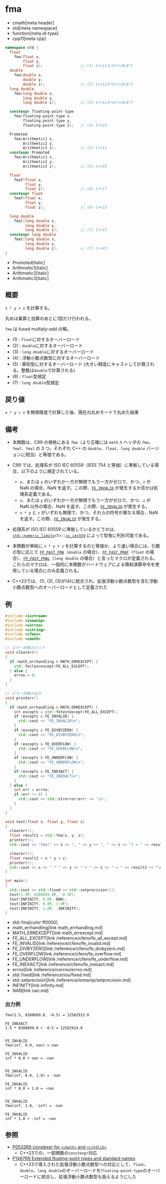 # fma
* cmath[meta header]
* std[meta namespace]
* function[meta id-type]
* cpp11[meta cpp]

```cpp
namespace std {
  float
    fma(float x,
        float y,
        float z);                 // (1) C++11からC++20まで
  double
    fma(double x,
        double y,
        double z);                // (2) C++11からC++20まで
  long double
    fma(long double x,
        long double y,
        long double z);           // (3) C++11からC++20まで

  constexpr floating-point-type
    fma(floating-point-type x,
        floating-point-type y,
        floating-point-type z);   // (4) C++23

  Promoted
    fma(Arithmetic1 x,
        Arithmetic2 y,
        Arithmetic3 z);           // (5) C++11
  constexpr Promoted
    fma(Arithmetic1 x,
        Arithmetic2 y,
        Arithmetic3 z);           // (5) C++23

  float
    fmaf(float x,
         float y,
         float z);                // (6) C++17
  constexpr float
    fmaf(float x,
         float y,
         float z);                // (6) C++23

  long double
    fmal(long double x,
         long double y,
         long double z);          // (7) C++17
  constexpr long double
    fmal(long double x,
         long double y,
         long double z);          // (7) C++23
}
```
* Promoted[italic]
* Arithmetic1[italic]
* Arithmetic2[italic]
* Arithmetic3[italic]


## 概要
`x * y + z` を計算する。

丸めは乗算と加算のあとに1回だけ行われる。

`fma` は fused multiply-add の略。

- (1) : `float`に対するオーバーロード
- (2) : `double`に対するオーバーロード
- (3) : `long double`に対するオーバーロード
- (4) : 浮動小数点数型に対するオーバーロード
- (5) : 算術型に対するオーバーロード (大きい精度にキャストして計算される。整数は`double`で計算される)
- (6) : `float`型規定
- (7) : `long double`型規定


## 戻り値
`x * y + z` を無限精度で計算した後、現在の丸めモードで丸めた結果


## 備考
- 本関数は、C99 の規格にある `fma`（より正確には `math.h` ヘッダの `fma`、`fmaf`、`fmal` の 3 つ。それぞれ C++ の `double`、`float`、`long double` バージョンに相当）と等価である。
- C99 では、処理系が ISO IEC 60559（IEEE 754 と等価）に準拠している場合、以下のように規定されている。

	- `x`、または `y` のいずれか一方が無限でもう一方がゼロで、かつ、`z` が NaN の場合、NaN を返す。この際、[`FE_INVALID`](../cfenv/fe_invalid.md) が発生するか否かは処理系定義である。
	- `x`、または `y` のいずれか一方が無限でもう一方がゼロで、かつ、`z` が NaN 以外の場合、NaN を返す。この際、[`FE_INVALID`](../cfenv/fe_invalid.md) が発生する。
	- `x * y` と `z` がいずれも無限で、かつ、それらの符号が異なる場合、NaN を返す。この際、[`FE_INVALID`](../cfenv/fe_invalid.md) が発生する。

- 処理系が ISO IEC 60559 に準拠しているかどうかは、[`std::numeric_limits`](../limits/numeric_limits.md)`<T>::`[`is_iec559`](../limits/numeric_limits/is_iec559.md) によって型毎に判別可能である。

- 本関数が単純に `x * y + z` を計算するのと等価か、より速い場合には、引数の型に応じて [`FP_FAST_FMA`](fp_fast_fma.md)（`double` の場合）、[`FP_FAST_FMAF`](fp_fast_fmaf.md)（`float` の場合）、[`FP_FAST_FMAL`](fp_fast_fmal.md)（`long double` の場合）と言ったマクロが定義される。  
	これらのマクロは、一般的に本関数がハードウェアによる積和演算命令を使用している場合にのみ定義される。
- C++23では、(1), (2), (3)が(4)に統合され、拡張浮動小数点数型を含む浮動小数点数型へのオーバーロードとして定義された


## 例
```cpp example
#include <iostream>
#include <iomanip>
#include <cerrno>
#include <cstring>
#include <cfenv>
#include <cmath>

// エラー状態のクリア
void clearerr()
{
  if (math_errhandling & MATH_ERREXCEPT) {
    std::feclearexcept(FE_ALL_EXCEPT);
  } else {
    errno = 0;
  }
}

// エラー状態の出力
void printerr()
{
  if (math_errhandling & MATH_ERREXCEPT) {
    int excepts = std::fetestexcept(FE_ALL_EXCEPT);
    if (excepts & FE_INVALID) {
      std::cout << "FE_INVALID\n";
    }
    if (excepts & FE_DIVBYZERO) {
      std::cout << "FE_DIVBYZERO\n";
    }
    if (excepts & FE_OVERFLOW) {
      std::cout << "FE_OVERFLOW\n";
    }
    if (excepts & FE_UNDERFLOW) {
      std::cout << "FE_UNDERFLOW\n";
    }
    if (excepts & FE_INEXACT) {
      std::cout << "FE_INEXACT\n";
    }
  } else {
    int err = errno;
    if (err != 0) {
      std::cout << std::strerror(err) << '\n';
    }
  }
}

void test(float x, float y, float z)
{
  clearerr();
  float result1 = std::fma(x, y, z);
  printerr();
  std::cout << "fma(" << x << ", " << y << ", " << z << ") = " << result1 << "\n\n";

  clearerr();
  float result2 = x * y + z;
  printerr();
  std::cout << x << " * " << y << " + " << z << " = " << result2 << "\n\n\n";
}

int main()
{
  std::cout << std::fixed << std::setprecision(1);
  test(1.5F, 8388609.0F, -0.5F);
  test(INFINITY, 0.0F, NAN);
  test(INFINITY, 0.0F, 1.0F);
  test(INFINITY, 1.0F, -INFINITY);
}
```
* std::fma[color ff0000]
* math_errhandling[link math_errhandling.md]
* MATH_ERREXCEPT[link math_errexcept.md]
* FE_ALL_EXCEPT[link /reference/cfenv/fe_all_except.md]
* FE_INVALID[link /reference/cfenv/fe_invalid.md]
* FE_DIVBYZERO[link /reference/cfenv/fe_divbyzero.md]
* FE_OVERFLOW[link /reference/cfenv/fe_overflow.md]
* FE_UNDERFLOW[link /reference/cfenv/fe_underflow.md]
* FE_INEXACT[link /reference/cfenv/fe_inexact.md]
* errno[link /reference/cerrno/errno.md]
* std::fixed[link /reference/ios/fixed.md]
* std::setprecision[link /reference/iomanip/setprecision.md]
* INFINITY[link infinity.md]
* NAN[link nan.md]

### 出力例
```
fma(1.5, 8388609.0, -0.5) = 12582913.0

FE_INEXACT
1.5 * 8388609.0 + -0.5 = 12582914.0


FE_INVALID
fma(inf, 0.0, nan) = nan

FE_INVALID
inf * 0.0 + nan = -nan


FE_INVALID
fma(inf, 0.0, 1.0) = -nan

FE_INVALID
inf * 0.0 + 1.0 = -nan


FE_INVALID
fma(inf, 1.0, -inf) = -nan

FE_INVALID
inf * 1.0 + -inf = -nan

```

## 参照
- [P0533R9 constexpr for `<cmath>` and `<cstdlib>`](https://www.open-std.org/jtc1/sc22/wg21/docs/papers/2021/p0533r9.pdf)
    - C++23での、一部関数の`constexpr`対応
- [P1467R9 Extended floating-point types and standard names](https://www.open-std.org/jtc1/sc22/wg21/docs/papers/2022/p1467r9.html)
    - C++23で導入された拡張浮動小数点数型への対応として、`float`、`double`、`long double`のオーバーロードを`floating-point-type`のオーバーロードに統合し、拡張浮動小数点数型も扱えるようにした
